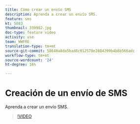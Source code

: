 ```yaml
---
title: Cómo crear un envío SMS
description: Aprenda a crear un envío SMS.
feature: sms
kt: 5083
thumbnail: 330982.jpg
doc-type: feature video
activity: use
team: WWFRE
translation-type: tm+mt
source-git-commit: 58640a8da5bad8c012578e2884299b4b8b566adc
workflow-type: tm+mt
source-wordcount: '24'
ht-degree: 16%

---
```



# Creación de un envío de SMS

Aprenda a crear un envío SMS.

>[!VIDEO](https://video.tv.adobe.com/v/330982)
